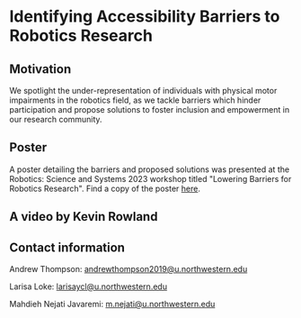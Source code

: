 # Identifying Accessibility Barriers to Robotics Research

## Motivation
We spotlight the under-representation of individuals with physical motor impairments in the robotics field, as we tackle barriers which hinder participation and propose solutions to foster inclusion and empowerment in our research community.

## Poster
A poster detailing the barriers and proposed solutions was presented at the Robotics: Science and Systems 2023 workshop titled "Lowering Barriers for Robotics Research". Find a copy of the poster [here](rss_loweringbarriers_poster.pdf).

## A video by Kevin Rowland

## Contact information
Andrew Thompson: andrewthompson2019@u.northwestern.edu

Larisa Loke: larisaycl@u.northwestern.edu

Mahdieh Nejati Javaremi: m.nejati@u.northwestern.edu